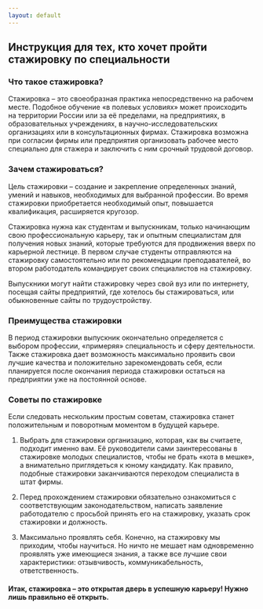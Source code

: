 ```yaml
---
layout: default 
---
```


## Инструкция для тех, кто хочет пройти стажировку по специальности 

### Что такое стажировка?

Стажировка – это своеобразная практика непосредственно на рабочем месте. Подобное обучение «в полевых условиях» может происходить на территории России или за её пределами, на предприятиях, в образовательных учреждениях, в научно-исследовательских организациях или в консультационных фирмах. Стажировка возможна при согласии фирмы или предприятия организовать рабочее место специально для стажера и заключить с ним срочный трудовой договор. 


### Зачем стажироваться?

Цель стажировки – создание и закрепление определенных знаний, умений и навыков, необходимых для выбранной профессии. Во время стажировки приобретается необходимый опыт, повышается квалификация, расширяется кругозор. 

Стажировка нужна как студентам и выпускникам, только начинающим свою профессиональную карьеру, так и опытным специалистам для получения новых знаний, которые требуются для продвижения вверх по карьерной лестнице. В первом случае студенты отправляются на стажировку самостоятельно или по рекомендации преподавателей, во втором работодатель командирует своих специалистов на стажировку. 

Выпускники могут найти стажировку через свой вуз или по интернету, посещая сайты предприятий, где хотелось бы стажироваться, или обыкновенные сайты по трудоустройству. 

### Преимущества стажировки

В период стажировки выпускник окончательно определяется с выбором профессии, «примеряя» специальность и сферу деятельности. Также стажировка дает возможность максимально проявить свои лучшие качества и положительно зарекомендовать себя, если планируется после окончания периода стажировки остаться на предприятии уже на постоянной основе. 

### Советы по стажировке

Если следовать нескольким простым советам, стажировка станет положительным и поворотным моментом в будущей карьере.


1. Выбрать для стажировки организацию, которая, как вы считаете, подходит именно вам. Её руководители сами заинтересованы в стажировке молодых специалистов, чтобы не брать «кота в мешке», а внимательно приглядеться к юному кандидату. Как правило, подобные стажировки заканчиваются переходом специалиста в штат фирмы.

2. Перед прохождением стажировки обязательно ознакомиться с соответствующим законодательством, написать заявление работодателю с просьбой принять его на стажировку, указать срок стажировки и должность. 

3. Максимально проявлять себя. Конечно, на стажировку мы приходим, чтобы научиться. Но ничто не мешает нам одновременно проявлять уже имеющиеся знания, а также все лучшие свои характеристики: отзывчивость, коммуникабельность, ответственность.

#### Итак, стажировка – это открытая дверь в успешную карьеру! Нужно лишь правильно её открыть. 

